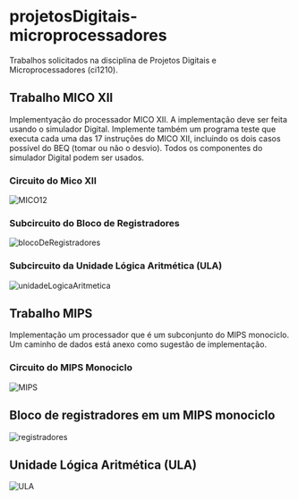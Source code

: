 # projetosDigitais-microprocessadores
Trabalhos solicitados na disciplina de Projetos Digitais e Microprocessadores (ci1210).

## Trabalho MICO XII
Implementyação do processador MICO XII. A implementação deve ser feita usando o simulador Digital. Implemente também um programa teste que executa cada uma das 17 instruções do MICO XII, incluindo os dois casos possível do BEQ (tomar ou não o desvio).
Todos os componentes do simulador Digital podem ser usados.

### Circuito do Mico XII
![MICO12](https://github.com/JulianaZambon/projetosDigitais-microprocessadores/assets/64793722/530b74e1-6e2b-4473-a209-04374af2b223)

### Subcircuito do Bloco de Registradores
![blocoDeRegistradores](https://github.com/JulianaZambon/projetosDigitais-microprocessadores/assets/64793722/ad49c739-c016-45b5-823e-8ec9cb96acba)

### Subcircuito da Unidade Lógica Aritmética (ULA)

![unidadeLogicaAritmetica](https://github.com/JulianaZambon/projetosDigitais-microprocessadores/assets/64793722/d046e330-4f5c-4683-808c-c97c57d697d7)

## Trabalho MIPS
Implementação um processador que é um subconjunto do MIPS monociclo. Um caminho de dados está anexo como sugestão de implementação.

### Circuito do MIPS Monociclo
![MIPS](https://github.com/JulianaZambon/projetosDigitais-microprocessadores/assets/64793722/059e8573-f6bd-4c8f-9a29-784dec169d82)


## Bloco de registradores em um MIPS monociclo
![registradores](https://github.com/JulianaZambon/projetosDigitais-microprocessadores/assets/64793722/e26aca2d-3283-48d4-867b-b81d4646530b)


## Unidade Lógica Aritmética (ULA)
![ULA](https://github.com/JulianaZambon/projetosDigitais-microprocessadores/assets/64793722/0df1cd72-d6a3-4373-9722-5c95763e8238)




